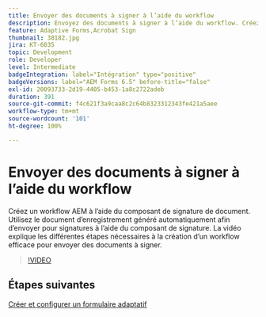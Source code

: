 ```yaml
---
title: Envoyer des documents à signer à l’aide du workflow
description: Envoyez des documents à signer à l’aide du workflow. Créez un workflow AEM à l’aide du composant de signature de document. Utilisez le document d’enregistrement généré automatiquement afin d’envoyer pour signatures à l’aide du composant de signature. La vidéo explique les différentes étapes nécessaires à la création d’un workflow efficace pour envoyer des documents à signer.
feature: Adaptive Forms,Acrobat Sign
thumbnail: 38182.jpg
jira: KT-6035
topic: Development
role: Developer
level: Intermediate
badgeIntegration: label="Intégration" type="positive"
badgeVersions: label="AEM Forms 6.5" before-title="false"
exl-id: 20093733-2d19-4405-b453-1a8c2722adeb
duration: 391
source-git-commit: f4c621f3a9caa8c2c64b8323312343fe421a5aee
workflow-type: tm+mt
source-wordcount: '101'
ht-degree: 100%

---
```


# Envoyer des documents à signer à l’aide du workflow

Créez un workflow AEM à l’aide du composant de signature de document. Utilisez le document d’enregistrement généré automatiquement afin d’envoyer pour signatures à l’aide du composant de signature.
La vidéo explique les différentes étapes nécessaires à la création d’un workflow efficace pour envoyer des documents à signer.

>[!VIDEO](https://video.tv.adobe.com/v/38182?quality=12&learn=on)

## Étapes suivantes

[Créer et configurer un formulaire adaptatif](./create-and-configure-adaptive-form.md)